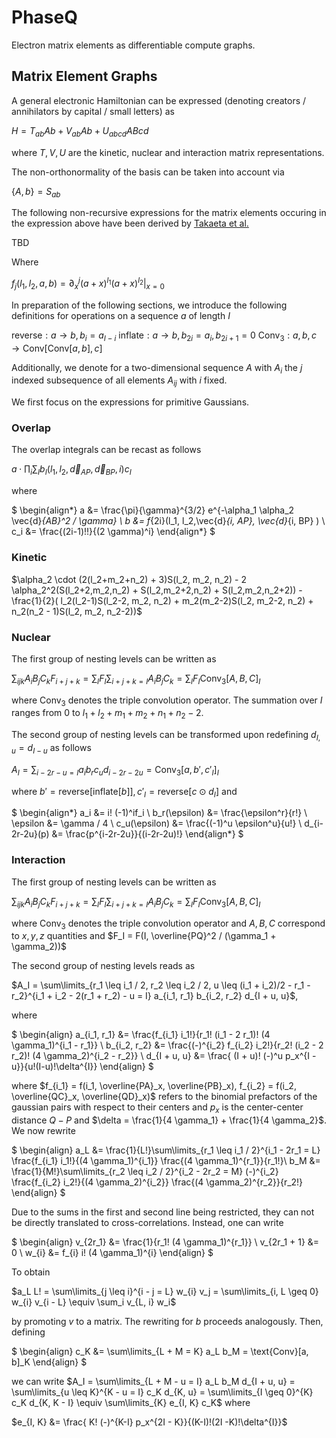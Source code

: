 # PhaseQ 

Electron matrix elements as differentiable compute graphs.

## Matrix Element Graphs

A general electronic Hamiltonian can be expressed (denoting creators / annihilators by capital / small letters) as

$H = T_{ab} Ab + V_{ab} Ab + U_{abcd} ABcd$

where $T,V, U$ are the kinetic, nuclear and interaction matrix representations.


The non-orthonormality of the basis can be taken into account via

$\{A,b\} = S_{ab}$

The following non-recursive expressions for the matrix elements occuring in the expression above have been derived by [Takaeta et al.](https://csclub.uwaterloo.ca/~pbarfuss/jpsj.21.2313.pdf)

TBD

Where 

$f_j(l_1, l_2, a, b) = \partial^j_x (a+x)^{l_1} (a+x)^{l_2} \vert_{x=0}$

In preparation of the following sections, we introduce the following definitions for operations on a sequence $a$ of length $I$

$\text{reverse} : a \to b, b_i = a_{I-i}$
$\text{inflate} : a \to b, b_{2i} = a_{i}, b_{2i+1} = 0$
$\text{Conv}_3 : a,b,c \rightarrow \text{Conv}[\text{Conv}[a,b],c]$

Additionally, we denote for a two-dimensional sequence $A$ with $A_i$ the $j$ indexed subsequence of all elements $A_{ij}$ with $i$ fixed. 

We first focus on the expressions for primitive Gaussians.

### Overlap
The overlap integrals can be recast as follows

$a \cdot \prod_i \sum_I b_I(l_1, l_2, \vec{d}_{AP}, \vec{d}_{BP}, i) c_I$

where 

$
\begin{align*}
a &= \frac{\pi}{\gamma}^{3/2} e^{-\alpha_1 \alpha_2 \vec{d}_{AB}^2 / \gamma} \\
b &= f_{2i}(l_1, l_2,\vec{d}_{i, AP}, \vec{d}_{i, BP} ) \\
c_i &= \frac{(2i-1)!!}{(2 \gamma)^i}
\end{align*}
$

### Kinetic
$\alpha_2 \cdot (2(l_2+m_2+n_2) + 3)S(l_2, m_2, n_2) - 2 \alpha_2^2(S(l_2+2,m_2,n_2) + S(l_2,m_2+2,n_2) + S(l_2,m_2,n_2+2)) - \frac{1}{2}( l_2(l_2-1)S(l_2-2, m_2, n_2) + m_2(m_2-2)S(l_2, m_2-2, n_2) + n_2(n_2 - 1)S(l_2, m_2, n_2-2))$

### Nuclear
The first group of nesting levels can be written as

$\sum_{ijk} A_i B_j C_k F_{i+j+k} = \sum_I F_I \sum_{i+j+k=I} A_i B_j C_k = \sum_I F_I \text{Conv}_3[A,B,C]_I$

where $\text{Conv}_3$ denotes the triple convolution operator. The summation over $I$ ranges from $0$ to $l_1 + l_2 + m_1 + m_2 + n_1 + n_2 - 2$.

The second group of nesting levels can be transformed upon redefining $d_{I, u} = d_{I-u}$ as follows

$A_I = \sum_{i-2r-u = I} a_i b_r c_u d_{i-2r-2u} = \text{Conv}_3[a, b', c'_I ]_I$

where $b'= \text{reverse}[\text{inflate}[b]], c'_I = \text{reverse}[c \odot d_{I}]$ and

$
\begin{align*}
a_i &= i! (-1)^if_i \\
b_r(\epsilon) &= \frac{\epsilon^r}{r!} \\
\epsilon &= \gamma / 4 \\
c_u(\epsilon) &= \frac{(-1)^u \epsilon^u}{u!} \\
d_{i-2r-2u}(p) &= \frac{p^{i-2r-2u}}{(i-2r-2u)!}
\end{align*}
$

### Interaction

The first group of nesting levels can be written as

$\sum_{ijk} A_i B_j C_k F_{i+j+k} = \sum_I F_I \sum_{i+j+k=I} A_i B_j C_k = \sum_I F_I \text{Conv}_3[A,B,C]_I$

where $\text{Conv}_3$ denotes the triple convolution operator and $A, B, C$ correspond to $x, y, z$ quantities and $F_I = F(I, \overline{PQ}^2 / (\gamma_1 + \gamma_2))$

The second group of nesting levels reads as

$A_I = \sum\limits_{r_1 \leq i_1 / 2, r_2 \leq i_2 / 2, u  \leq (i_1 + i_2)/2 - r_1 - r_2}^{i_1 + i_2 - 2(r_1 + r_2) - u = I} a_{i_1, r_1} b_{i_2, r_2} d_{I + u, u}$, 

where 

$
\begin{align}
a_{i_1, r_1} &= \frac{f_{i_1} i_1!}{r_1! (i_1 - 2 r_1)! (4 \gamma_1)^{i_1 - r_1}} \\
b_{i_2, r_2} &= \frac{(-)^{i_2} f_{i_2} i_2!}{r_2! (i_2 - 2 r_2)! (4 \gamma_2)^{i_2 - r_2}} \\
d_{I + u, u} &= \frac{ (I + u)! (-)^u p_x^{I - u}}{u!(I-u)!\delta^{I}}
\end{align}
$

where $f_{i_1} = f(i_1, \overline{PA}_x, \overline{PB}_x), f_{i_2} = f(i_2, \overline{QC}_x, \overline{QD}_x)$ refers to the
binomial prefactors of the gaussian pairs with respect to their centers and $p_x$  is the center-center distance $Q-P$ and $\delta = \frac{1}{4 \gamma_1} + \frac{1}{4 \gamma_2}$. We now rewrite

$
\begin{align}
a_L &= \frac{1}{L!}\sum\limits_{r_1 \leq i_1 / 2}^{i_1 - 2r_1 = L} \frac{f_{i_1} i_1!}{(4 \gamma_1)^{i_1}} \frac{(4 \gamma_1)^{r_1}}{r_1!}\\
b_M &= \frac{1}{M!}\sum\limits_{r_2 \leq i_2 / 2}^{i_2 - 2r_2 = M} (-)^{i_2} \frac{f_{i_2} i_2!}{(4 \gamma_2)^{i_2}} \frac{(4 \gamma_2)^{r_2}}{r_2!} 
\end{align}
$

Due to the sums in the first and second line being restricted, they can not be directly translated to cross-correlations.
Instead, one can write

$
\begin{align}
v_{2r_1} &= \frac{1}{r_1! (4 \gamma_1)^{r_1}} \\
v_{2r_1 + 1} &= 0 \\
w_{i} &=  f_{i} i! (4 \gamma_1)^{i} 
\end{align}
$

To obtain

$a_L L! = \sum\limits_{j \leq i}^{i - j = L} w_{i} v_j = \sum\limits_{i, L \geq 0} w_{i} v_{i - L} \equiv \sum_i v_{L, i} w_i$

by promoting $v$ to a matrix. The rewriting for $b$ proceeds analogously. Then, defining 

$
\begin{align}
c_K &= \sum\limits_{L + M = K} a_L b_M = \text{Conv}[a, b]_K
\end{align}
$

we can write
$A_I = \sum\limits_{L + M - u = I} a_L b_M d_{I + u, u} = \sum\limits_{u \leq K}^{K - u = I} c_K d_{K, u} = \sum\limits_{I \geq 0}^{K} c_K d_{K, K - I} \equiv \sum\limits_{K} e_{I, K} c_K$
where 

$e_{I, K} &= \frac{ K! (-)^{K-I} p_x^{2I - K}}{(K-I)!(2I -K)!\delta^{I}}$
